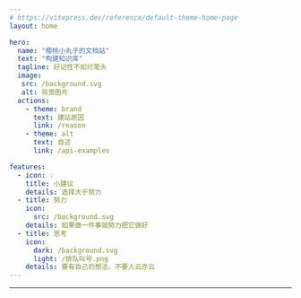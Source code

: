 ```yaml
---
# https://vitepress.dev/reference/default-theme-home-page
layout: home

hero:
  name: "樱桃小丸子的文档站"
  text: "构建知识库"
  tagline: 好记性不如烂笔头
  image:
   src: /background.svg
   alt: 背景图片
  actions:
    - theme: brand
      text: 建站原因
      link: /reason
    - theme: alt
      text: 自述
      link: /api-examples

features:
  - icon: 💡
    title: 小建议
    details: 选择大于努力
  - title: 努力
    icon: 
      src: /background.svg
    details: 如果做一件事就努力把它做好
  - title: 思考
    icon: 
      dark: /background.svg
      light: /排队叫号.png
    details: 要有自己的想法，不要人云亦云
---
```


---

